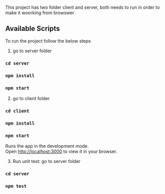 This project has two folder client and server, both needs to run in order to make it woorking from browswer
## Available Scripts

To run the project follow the below steps
1. go to server folder
### `cd server`
### `npm install`
### `npm start`

2. go to client folder
### `cd client`
### `npm install`
### `npm start`

Runs the app in the development mode.\
Open [http://localhost:3000](http://localhost:3000) to view it in your browser.

3. Run unit test: go to server folder
### `cd server`
### `npm test`


